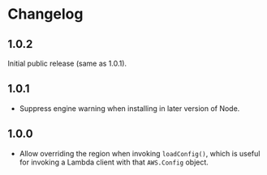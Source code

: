 # Changelog

## 1.0.2

Initial public release (same as 1.0.1).

## 1.0.1

- Suppress engine warning when installing in later version of Node.

## 1.0.0

- Allow overriding the region when invoking `loadConfig()`, which is useful
  for invoking a Lambda client with that `AWS.Config` object.
